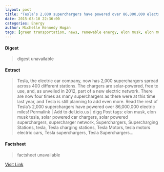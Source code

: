 ```yaml
---
layout: post
title: "Tesla’s 2,000 superchargers have powered over 86,000,000 electric miles!"
date: 2015-03-10 22:36:00
categories: Energy
author: Michelle Kennedy Hogan
tags: [green transportation, news, renewable energy, elon musk, elon musk tesla, solar powered car chargers, solar powered superchargers, supercharger network, superchargers, supercharging stations, tesla, tesla charging stations, tesla motors, tesla motors electric cars, tesla superchargers, tesla superchargers across the us, tesla supercharging stations]
---
```



#### Digest
>digest unavailable

#### Extract
>Tesla, the electric car company, now has 2,000 superchargers spread across 400 different stations. The chargers are solar-powered, free to use, and, as unveiled in 2012, part of a new electric network. There are now four times as many superchargers as there were at this time last year, and Tesla is still planning to add even more. Read the rest of Tesla&#8217;s 2,000 superchargers have powered over 86,000,000 electric miles! Permalink | Add to del.icio.us | digg Post tags: elon musk, elon musk tesla, solar powered car chargers, solar powered superchargers, supercharger network, Superchargers, Supercharging Stations, tesla, Tesla charging stations, Tesla Motors, tesla motors electric cars, Tesla superchargers, Tesla Superchargers...

#### Factsheet
>factsheet unavailable

[Visit Link](http://inhabitat.com/teslas-2000-superchargers-have-powered-over-86-million-electric-miles/)


